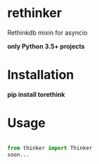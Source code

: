 # rethinker

Rethinkdb mixin for asyncio

**only Python 3.5+ projects**

# Installation

**pip install torethink**


# Usage

```python

from thinker import Thinker
soon...
```
